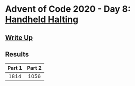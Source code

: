 # Advent of Code 2020 - Day 8: [Handheld Halting](https://adventofcode.com/2020/day/8)

## [Write Up](https://github.com/CodingAP/advent-of-code/blob/main/writeups/2020/day8_writeup.md)
## Results
| Part 1 | Part 2 | 
|:---:|:---:|
| 1814 | 1056 |